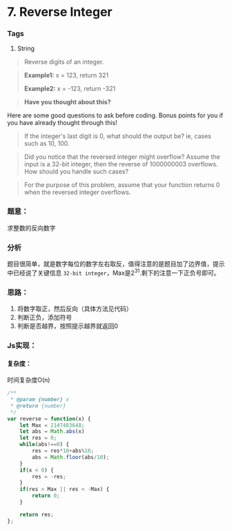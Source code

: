 # 7. Reverse Integer
### Tags
1. String

>Reverse digits of an integer.

>**Example1:** x = 123, return 321
>
>**Example2:** x = -123, return -321

>**Have you thought about this?**
>
Here are some good questions to ask before coding. Bonus points for you if you have already thought through this!

>If the integer's last digit is 0, what should the output be? ie, cases such as 10, 100.

>Did you notice that the reversed integer might overflow? Assume the input is a 32-bit integer, then the reverse of 1000000003 overflows. How should you handle such cases?

>For the purpose of this problem, assume that your function returns 0 when the reversed integer overflows.

### 题意：
求整数的反向数字

### 分析
题目很简单，就是数字每位的数字左右取反，值得注意的是题目加了边界值，提示中已经说了关键信息 `32-bit integer`，Max是2<sup>31</sup>.剩下的注意一下正负号即可。

### 思路：
1. 将数字取正，然后反向（具体方法见代码）
2. 判断正负，添加符号
3. 判断是否越界，按照提示越界就返回0

### Js实现：
#### 复杂度：
时间复杂度O(n)

```js
/**
 * @param {number} x
 * @return {number}
 */
var reverse = function(x) {
    let Max = 2147483648;
    let abs = Math.abs(x)
    let res = 0;
    while(abs!==0) {
        res = res*10+abs%10;
        abs = Math.floor(abs/10);
    }
    if(x < 0) {
        res = -res;
    }
    if(res > Max || res < -Max) {
        return 0;
    }

    return res;
};
```